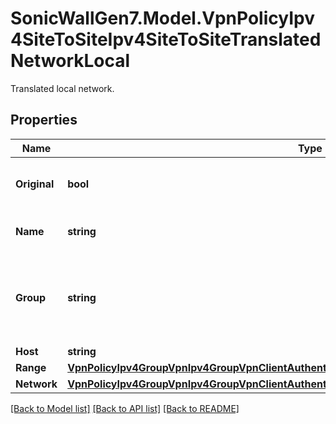 # SonicWallGen7.Model.VpnPolicyIpv4SiteToSiteIpv4SiteToSiteTranslatedNetworkLocal
Translated local network.

## Properties

Name | Type | Description | Notes
------------ | ------------- | ------------- | -------------
**Original** | **bool** | Original translated local network. | [optional] 
**Name** | **string** | Address object name. | [optional] 
**Group** | **string** | Configure the local network to named address object group. | [optional] 
**Host** | **string** | Host IP. | [optional] 
**Range** | [**VpnPolicyIpv4GroupVpnIpv4GroupVpnClientAuthenticationAllowUnauthenticatedRangeRange**](VpnPolicyIpv4GroupVpnIpv4GroupVpnClientAuthenticationAllowUnauthenticatedRangeRange.md) |  | [optional] 
**Network** | [**VpnPolicyIpv4GroupVpnIpv4GroupVpnClientAuthenticationAllowUnauthenticatedNetworkNetwork**](VpnPolicyIpv4GroupVpnIpv4GroupVpnClientAuthenticationAllowUnauthenticatedNetworkNetwork.md) |  | [optional] 

[[Back to Model list]](../README.md#documentation-for-models) [[Back to API list]](../README.md#documentation-for-api-endpoints) [[Back to README]](../README.md)

